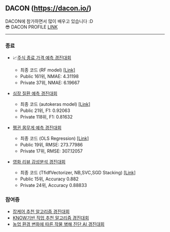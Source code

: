 ## DACON (https://dacon.io/) 
DACON에 참가하면서 많이 배우고 있습니다 :D <br>
😎 DACON PROFILE [LINK](https://dacon.io/myprofile/438333/competition)
***

### 종료
* 📈[주식 종료 가격 예측 경진대회](https://dacon.io/competitions/official/235857/overview/description) 
  * 최종 코드 (RF model) [[Link]](https://github.com/joniekwon/dacon/blob/main/stockPredict/predict_close%2Bkospi.ipynb)
  * Public 161위, NMAE: 4.31198
  * Private 37위, NMAE: 6.19667

* [심장 질환 예측 경진대회](https://dacon.io/competitions/official/235848/overview/description)
  * 최종 코드 (autokeras model) [[Link]](https://github.com/joniekwon/dacon/blob/main/cardiovascular/DAY4-autokeras.ipynb)
  * Public 21위, F1: 0.92063
  * Private 118위, F1: 0.81632

* [펭귄 몸무게 예측 경진대회](https://dacon.io/competitions/official/235862/overview/description)
  * 최종 코드 (OLS Regression) [[Link]](https://github.com/joniekwon/dacon/blob/main/penguin/private%2017%EC%9C%84%20%EC%BD%94%EB%93%9C.ipynb)
  * Public 19위, RMSE: 273.77986
  * Private 17위, RMSE: 307.12057

* [영화 리뷰 감성분석 경진대회](https://dacon.io/competitions/official/235864/overview/description)
  * 최종 코드 (TfidfVectorizer, NB,SVC,SGD Stacking) [[Link]](https://github.com/joniekwon/dacon/blob/main/movie_review/DAY4.ipynb)
  * Public 15위, Accuracy 0.882
  * Private 24위, Accuracy 0.88833

### 참여중

* [잡케어 추천 알고리즘 경진대회](https://dacon.io/competitions/official/235863/data)
* [KNOW기반 직업 추천 알고리즘 경진대회](https://dacon.io/competitions/official/235865/data)
* [농업 환경 변화에 따른 작물 병해 진단 AI 경진대회](https://dacon.io/competitions/official/235870/overview/description)
